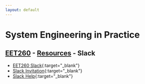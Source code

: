 ```yaml
---
layout: default
---
```


# System Engineering in Practice

## [EET260](../) - [Resources](./) - Slack
- [EET260 Slack](https://eet260.slack.com/archives/C01GGEXCQTH){:target="_blank"}
- [Slack Invitation](https://join.slack.com/t/nmc-scp3975/shared_invite/zt-k0kxzgra-wvCTcQbbxOctfwhwlZjaZg){:target="_blank"}
- [Slack Help](https://www.bing.com/videos/search?q=slack+&&view=detail&list=L4iGlMm5hsHzVA&FORM=VRPPLA&ru=%2Fvideos%2Fsearch%3Fq%3Dslack%2520%26qs%3Dn%26form%3DQBVR%26sp%3D-1%26pq%3Dslack%2520%26sc%3D8-6%26sk%3D%26cvid%3D4E64BE6E54FF483098C9A0E916BA55C1){:target="_blank"}
